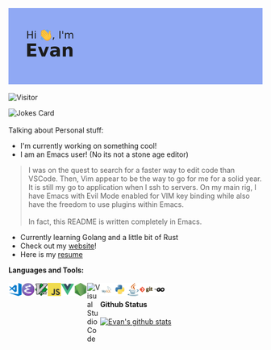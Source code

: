 ![Header](./Header.png)

![Visitor](https://visitor-badge.glitch.me/badge?page_id=4542elgh.4542elgh)

![Jokes Card](https://readme-jokes.vercel.app/api)
<br><br>
Talking about Personal stuff:  
* I'm currently working on something cool!  
* I am an Emacs user! (No its not a stone age editor)  
> I was on the quest to search for a faster way to edit code than VSCode. Then, Vim appear to be the way to go for me for a solid year. It is still my go to application when I ssh to servers. On my main rig, I have Emacs with Evil Mode enabled for VIM key binding while also have the freedom to use plugins within Emacs. <br><br> In fact, this README is written completely in Emacs.  
* Currently learning Golang and a little bit of Rust  
* Check out my [website](https://www.evanmingliu.com)!  
* Here is my [resume](https://www.evanmingliu.com/resume/resume.pdf)

**Languages and Tools:**
<br><br>
<img align="left" alt="Visual Studio Code" width="26px" src="https://raw.githubusercontent.com/github/explore/80688e429a7d4ef2fca1e82350fe8e3517d3494d/topics/visual-studio-code/visual-studio-code.png" />
<img align="left" alt="Visual Studio Code" width="26px" src="https://raw.githubusercontent.com/github/explore/80688e429a7d4ef2fca1e82350fe8e3517d3494d/topics/emacs/emacs.png" />
<img align="left" alt="Visual Studio Code" width="26px" src="https://raw.githubusercontent.com/github/explore/80688e429a7d4ef2fca1e82350fe8e3517d3494d/topics/vim/vim.png" />
<img align="left" alt="Visual Studio Code" width="26px" src="https://raw.githubusercontent.com/github/explore/80688e429a7d4ef2fca1e82350fe8e3517d3494d/topics/javascript/javascript.png" />
<img align="left" alt="Visual Studio Code" width="26px" src="https://raw.githubusercontent.com/github/explore/80688e429a7d4ef2fca1e82350fe8e3517d3494d/topics/vue/vue.png" />
<img align="left" alt="Visual Studio Code" width="26px" src="https://raw.githubusercontent.com/github/explore/80688e429a7d4ef2fca1e82350fe8e3517d3494d/topics/nodejs/nodejs.png" />
<img align="left" alt="Visual Studio Code" width="26px" src="https://avatars.githubusercontent.com/u/177543?s=200&v=4" />
<img align="left" alt="Visual Studio Code" width="26px" src="https://raw.githubusercontent.com/github/explore/80688e429a7d4ef2fca1e82350fe8e3517d3494d/topics/mysql/mysql.png" />
<img align="left" alt="Visual Studio Code" width="26px" src="https://raw.githubusercontent.com/github/explore/80688e429a7d4ef2fca1e82350fe8e3517d3494d/topics/python/python.png" />
<img align="left" alt="Visual Studio Code" width="26px" src="https://raw.githubusercontent.com/github/explore/80688e429a7d4ef2fca1e82350fe8e3517d3494d/topics/java/java.png" />
<img align="left" alt="Visual Studio Code" width="26px" src="https://raw.githubusercontent.com/github/explore/80688e429a7d4ef2fca1e82350fe8e3517d3494d/topics/git/git.png" />
<img align="left" alt="Visual Studio Code" width="26px" src="https://raw.githubusercontent.com/github/explore/80688e429a7d4ef2fca1e82350fe8e3517d3494d/topics/go/go.png" />  
<br>
**Github Status**
<br><br>
[![Evan's github stats](https://github-readme-stats.vercel.app/api?username=4542elgh)](https://github.com/4542elgh)


